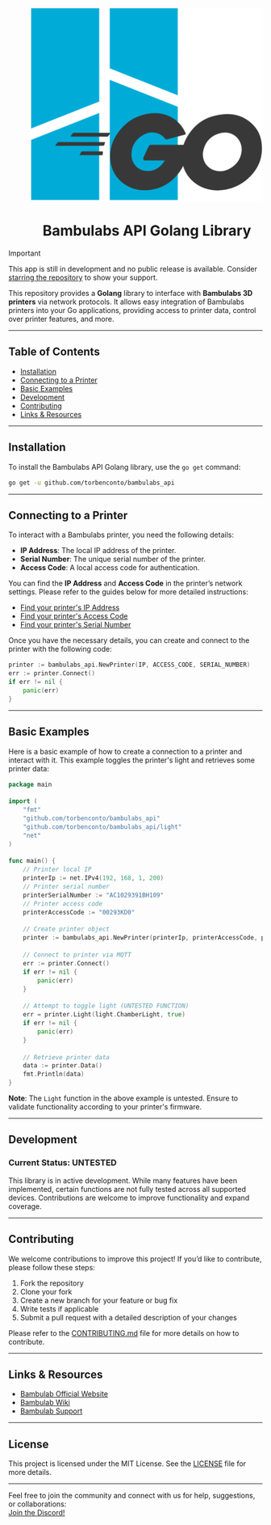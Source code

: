 <div align="center" style="margin-left: 45px;">
    <picture>
      <source srcset="assets/Logo-light.svg" media="(prefers-color-scheme: dark)">
      <source srcset="assets/Logo-dark.svg" media="(prefers-color-scheme: light)">
      <img src="assets/Logo-dark.svg" alt="Logo">
    </picture>

<h1>Bambulabs API Golang Library</h1>
</div>

> [!IMPORTANT]
> This app is still in development and no public release is available. Consider [starring the repository](https://docs.github.com/en/get-started/exploring-projects-on-github/saving-repositories-with-stars) to show your support.

This repository provides a **Golang** library to interface with **Bambulabs 3D printers** via network protocols. It allows easy integration of Bambulabs printers into your Go applications, providing access to printer data, control over printer features, and more.

---

## Table of Contents

- [Installation](#installation)
- [Connecting to a Printer](#connecting-to-a-printer)
- [Basic Examples](#basic-examples)
- [Development](#development)
- [Contributing](#contributing)
- [Links & Resources](#links--resources)

---

## Installation

To install the Bambulabs API Golang library, use the `go get` command:

```bash
go get -u github.com/torbenconto/bambulabs_api
```

---

## Connecting to a Printer

To interact with a Bambulabs printer, you need the following details:

- **IP Address**: The local IP address of the printer.
- **Serial Number**: The unique serial number of the printer.
- **Access Code**: A local access code for authentication.

You can find the **IP Address** and **Access Code** in the printer’s network settings. Please refer to the guides below for more detailed instructions:

- [Find your printer's IP Address](https://intercom.help/octoeverywhere/en/articles/9034934-find-your-bambu-lab-printer-ip-address)
- [Find your printer's Access Code](https://intercom.help/octoeverywhere/en/articles/9028357-find-your-bambu-lab-printer-access-code)
- [Find your printer's Serial Number](https://wiki.bambulab.com/en/general/find-sn)

Once you have the necessary details, you can create and connect to the printer with the following code:

```go
printer := bambulabs_api.NewPrinter(IP, ACCESS_CODE, SERIAL_NUMBER)
err := printer.Connect()
if err != nil {
    panic(err)
}
```

---

## Basic Examples

Here is a basic example of how to create a connection to a printer and interact with it. This example toggles the printer's light and retrieves some printer data:

```go
package main

import (
	"fmt"
	"github.com/torbenconto/bambulabs_api"
	"github.com/torbenconto/bambulabs_api/light"
	"net"
)

func main() {
	// Printer local IP
	printerIp := net.IPv4(192, 168, 1, 200)
	// Printer serial number
	printerSerialNumber := "AC1029391BH109"
	// Printer access code
	printerAccessCode := "00293KD0"

	// Create printer object
	printer := bambulabs_api.NewPrinter(printerIp, printerAccessCode, printerSerialNumber)

	// Connect to printer via MQTT
	err := printer.Connect()
	if err != nil {
		panic(err)
    }

	// Attempt to toggle light (UNTESTED FUNCTION)
	err = printer.Light(light.ChamberLight, true)
	if err != nil {
		panic(err)
	}

	// Retrieve printer data
	data := printer.Data()
	fmt.Println(data)
}
```

**Note**: The `Light` function in the above example is untested. Ensure to validate functionality according to your printer's firmware.

---

## Development

### Current Status: UNTESTED

This library is in active development. While many features have been implemented, certain functions are not fully tested across all supported devices. Contributions are welcome to improve functionality and expand coverage.

---

## Contributing

We welcome contributions to improve this project! If you’d like to contribute, please follow these steps:

1. Fork the repository
2. Clone your fork
3. Create a new branch for your feature or bug fix
4. Write tests if applicable
5. Submit a pull request with a detailed description of your changes

Please refer to the [CONTRIBUTING.md](CONTRIBUTING.md) file for more details on how to contribute.

---

## Links & Resources

- [Bambulab Official Website](https://www.bambulab.com)
- [Bambulab Wiki](https://wiki.bambulab.com)
- [Bambulab Support](https://support.bambulab.com)

---

## License

This project is licensed under the MIT License. See the [LICENSE](LICENSE) file for more details.

---

Feel free to join the community and connect with us for help, suggestions, or collaborations:  
[Join the Discord!](https://discord.gg/7wmQ6kGBef)
